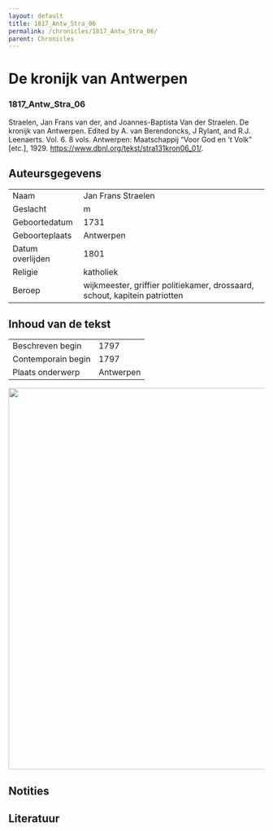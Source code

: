 ```yaml
---
layout: default
title: 1817_Antw_Stra_06
permalink: /chronicles/1817_Antw_Stra_06/
parent: Chronicles
--- 
```



# De kronijk van Antwerpen 

### 1817_Antw_Stra_06 

Straelen, Jan Frans van der, and Joannes-Baptista Van der Straelen. De kronijk van Antwerpen. Edited by A. van Berendoncks, J Rylant, and R.J. Leenaerts. Vol. 6. 8 vols. Antwerpen: Maatschappij “Voor God en 't Volk” [etc.], 1929. https://www.dbnl.org/tekst/stra131kron06_01/. 

## Auteursgegevens 

| | | 
| --------------- | --------------- | 
| Naam | Jan Frans Straelen | 
| Geslacht | m | 
| Geboortedatum | 1731 | 
| Geboorteplaats | Antwerpen | 
| Datum overlijden | 1801 | 
| Religie | katholiek | 
| Beroep | wijkmeester, griffier politiekamer, drossaard, schout, kapitein patriotten | 

## Inhoud van de tekst 

| | | 
| --------------- | --------------- | 
| Beschreven begin | 1797 | 
| Contemporain begin | 1797 | 
| Plaats onderwerp | Antwerpen | 

[<img src="..\..\barplots_chronicles\1817_Antw_Stra_06.jpg" width="750"/>](..\..\barplots_chronicles\1817_Antw_Stra_06.jpg) 

## Notities 

## Literatuur 

